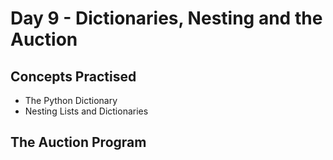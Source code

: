 # Day 9 - Dictionaries, Nesting and the  Auction
## Concepts Practised
- The Python Dictionary
- Nesting Lists and Dictionaries
## The Auction Program